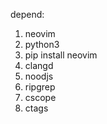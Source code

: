 depend:
1. neovim
2. python3
3. pip install neovim
4. clangd
5. noodjs
6. ripgrep
7. cscope
8. ctags
